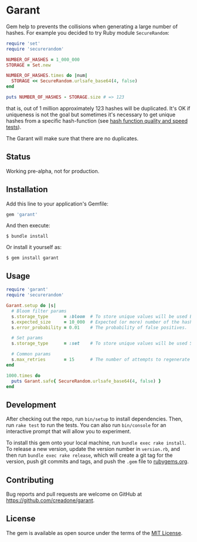 # Garant

Gem help to prevents the collisions when generating a large number of hashes. For example you decided to try Ruby module `SecureRandom`:

```Ruby
require 'set'
require 'securerandom'

NUMBER_OF_HASHES = 1_000_000
STORAGE = Set.new

NUMBER_OF_HASHES.times do |num|
  STORAGE << SecureRandom.urlsafe_base64(4, false)
end

puts NUMBER_OF_HASHES - STORAGE.size # => 123
```

that is, out of 1 million approximately 123 hashes will be duplicated. It's OK if uniqueness is not the goal but sometimes it's necessary to get unique hashes from a specific hash-function (see [hash function quality and speed tests](https://github.com/rurban/smhasher)).

The Garant will make sure that there are no duplicates.

## Status

Working pre-alpha, not for production.

## Installation

Add this line to your application's Gemfile:

```ruby
gem 'garant'
```

And then execute:

    $ bundle install

Or install it yourself as:

    $ gem install garant

## Usage

```Ruby
require 'garant'
require 'securerandom'

Garant.setup do |s|
  # Bloom filter params
  s.storage_type      = :bloom  # To store unique values will be used Bloom filter.
  s.expected_size     = 10_000  # Expected (or more) number of the hashes.
  s.error_probability = 0.01    # The probability of false positives.

  # Set params
  s.storage_type      = :set    # To store unique values will be used Set structure.

  # Common params
  s.max_retries       = 15      # The number of attempts to regenerate the not unique hash.
end

1000.times do
  puts Garant.safe{ SecureRandom.urlsafe_base64(4, false) }
end
```

## Development

After checking out the repo, run `bin/setup` to install dependencies. Then, run `rake test` to run the tests. You can also run `bin/console` for an interactive prompt that will allow you to experiment.

To install this gem onto your local machine, run `bundle exec rake install`. To release a new version, update the version number in `version.rb`, and then run `bundle exec rake release`, which will create a git tag for the version, push git commits and tags, and push the `.gem` file to [rubygems.org](https://rubygems.org).

## Contributing

Bug reports and pull requests are welcome on GitHub at https://github.com/creadone/garant.


## License

The gem is available as open source under the terms of the [MIT License](https://opensource.org/licenses/MIT).

